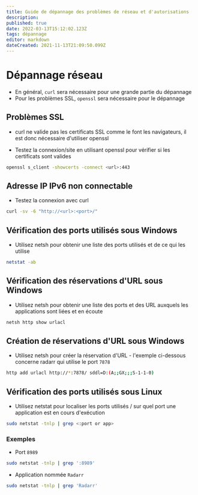 ```yaml
---
title: Guide de dépannage des problèmes de réseau et d'autorisations
description: 
published: true
date: 2022-03-13T15:12:02.123Z
tags: dépannage
editor: markdown
dateCreated: 2021-11-13T21:09:50.099Z
---
```


# Dépannage réseau

- En général, `curl` sera nécessaire pour une grande partie du dépannage
- Pour les problèmes SSL, `openssl` sera nécessaire pour le dépannage

## Problèmes SSL

- curl ne valide pas les certificats SSL comme le font les navigateurs, il est donc nécessaire d'utiliser openssl

- Testez la connexion/site en utilisant openssl pour vérifier si les certificats sont valides

```bash
openssl s_client -showcerts -connect <url>:443
```

## Adresse IP IPv6 non connectable

- Testez la connexion avec curl

```bash
curl -sv -6 "http://<url>:<port>/"
```

## Vérification des ports utilisés sous Windows

- Utilisez netsh pour obtenir une liste des ports utilisés et de ce qui les utilise

```bash
netstat -ab
```

## Vérification des réservations d'URL sous Windows

- Utilisez netsh pour obtenir une liste des ports et des URL auxquels les applications sont liées et en écoute

```bash
netsh http show urlacl
```

## Création de réservations d'URL sous Windows

- Utilisez netsh pour créer la réservation d'URL - l'exemple ci-dessous concerne radarr qui utilise le port `7878`

```bash
http add urlacl http://*:7878/ sddl=D:(A;;GX;;;S-1-1-0)
```

## Vérification des ports utilisés sous Linux

- Utilisez netstat pour localiser les ports utilisés / sur quel port une application est en cours d'exécution

```bash
sudo netstat -tnlp | grep <:port or app>
```

### Exemples

- Port `8989`

```bash
sudo netstat -tnlp | grep ':8989'
```

- Application nommée `Radarr`

```bash
sudo netstat -tnlp | grep 'Radarr'
```